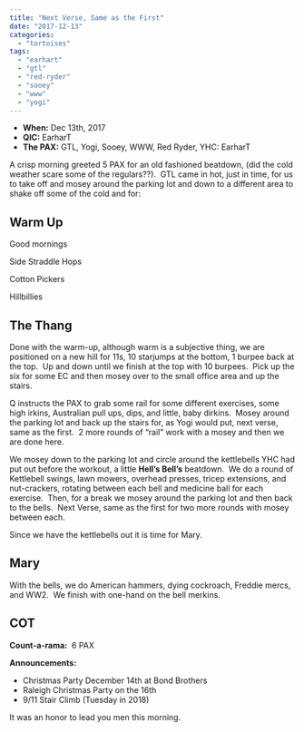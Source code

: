 ```yaml
---
title: "Next Verse, Same as the First"
date: "2017-12-13"
categories: 
  - "tortoises"
tags: 
  - "earhart"
  - "gtl"
  - "red-ryder"
  - "sooey"
  - "www"
  - "yogi"
---
```


- **When:** Dec 13th, 2017
- **QIC:** EarharT
- **The PAX:** GTL, Yogi, Sooey, WWW, Red Ryder, YHC: EarharT

A crisp morning greeted 5 PAX for an old fashioned beatdown, (did the cold weather scare some of the regulars??).  GTL came in hot, just in time, for us to take off and mosey around the parking lot and down to a different area to shake off some of the cold and for:

## Warm Up

Good mornings

Side Straddle Hops

Cotton Pickers

Hillbillies

## The Thang

Done with the warm-up, although warm is a subjective thing, we are positioned on a new hill for 11s, 10 starjumps at the bottom, 1 burpee back at the top.  Up and down until we finish at the top with 10 burpees.  Pick up the six for some EC and then mosey over to the small office area and up the stairs.

Q instructs the PAX to grab some rail for some different exercises, some high irkins, Australian pull ups, dips, and little, baby dirkins.  Mosey around the parking lot and back up the stairs for, as Yogi would put, next verse, same as the first.  2 more rounds of “rail” work with a mosey and then we are done here.

We mosey down to the parking lot and circle around the kettlebells YHC had put out before the workout, a little **Hell’s Bell’s** beatdown.  We do a round of Kettlebell swings, lawn mowers, overhead presses, tricep extensions, and nut-crackers, rotating between each bell and medicine ball for each exercise.  Then, for a break we mosey around the parking lot and then back to the bells.  Next Verse, same as the first for two more rounds with mosey between each.

Since we have the kettlebells out it is time for Mary.

## Mary

With the bells, we do American hammers, dying cockroach, Freddie mercs, and WW2.  We finish with one-hand on the bell merkins.

## COT

**Count-a-rama:**  6 PAX

**Announcements:**

- Christmas Party December 14th at Bond Brothers
- Raleigh Christmas Party on the 16th
- 9/11 Stair Climb (Tuesday in 2018)

It was an honor to lead you men this morning.
